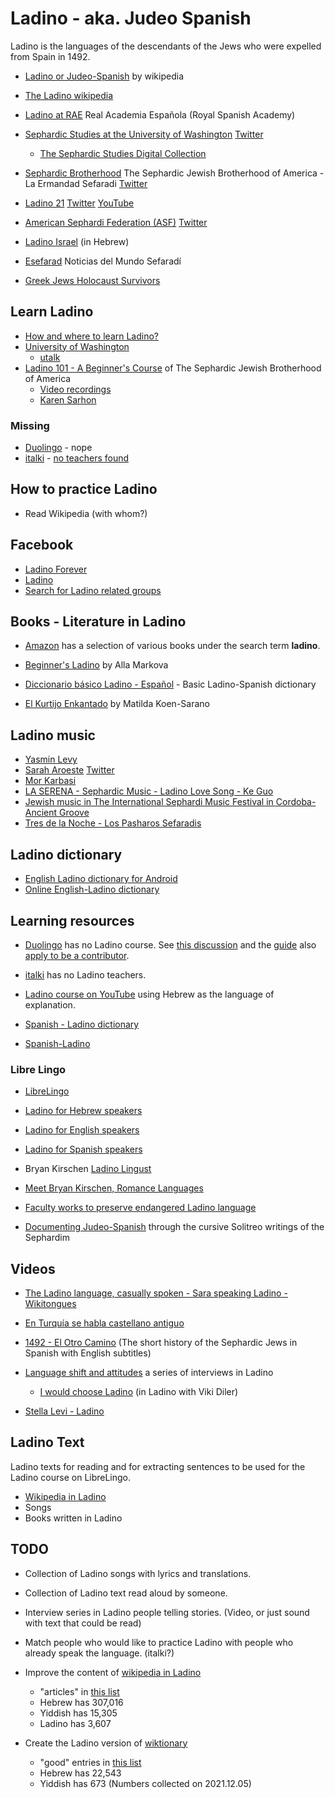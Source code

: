 # Ladino - aka. Judeo Spanish

Ladino is the languages of the descendants of the Jews who were expelled from Spain in 1492.



* [Ladino or Judeo-Spanish](https://en.wikipedia.org/wiki/Judaeo-Spanish) by wikipedia
* [The Ladino wikipedia](https://lad.wikipedia.org/)
* [Ladino at RAE](https://www.rae.es/search/node?keys=ladino&op.x=0&op.y=0) Real Academia Española   (Royal Spanish Academy)

* [Sephardic Studies at the University of Washington](https://jewishstudies.washington.edu/sephardic-studies/) [Twitter](https://twitter.com/SephardicUW)
    * [The Sephardic Studies Digital Collection](https://content.lib.washington.edu/sephardicweb/index.html)
* [Sephardic Brotherhood](https://www.sephardicbrotherhood.com/) The Sephardic Jewish Brotherhood of America - La Ermandad Sefaradi [Twitter](https://twitter.com/SephardicBrothe)
* [Ladino 21](https://en.ladino21.org/) [Twitter](https://twitter.com/LadinoXXI) [YouTube](https://www.youtube.com/channel/UCbXGQJkl9WL1DnJM8Je0RRg)
* [American Sephardi Federation (ASF)](https://americansephardi.org/) [Twitter](https://twitter.com/AmericanSephard)

* [Ladino Israel](http://www.ladino-israel.org) (in Hebrew)

* [Esefarad](https://esefarad.com/) Noticias del Mundo Sefaradí

* [Greek Jews Holocaust Survivors](https://greekjewsholocaustsurvivors.art/)

## Learn Ladino

* [How and where to learn Ladino?](https://www.myjewishlearning.com/article/how-to-learn-ladino/)
* [University of Washington](https://jewishstudies.washington.edu/learning-ladino/)
    * [utalk](https://utalk.com/en/plans/ladino)
* [Ladino 101 - A Beginner's Course](https://www.sephardicbrotherhood.com/ladino101) of The Sephardic Jewish Brotherhood of America
    * [Video recordings](https://www.youtube.com/watch?v=MTgs0VlkP_E&list=PLG7gXVhDoTAKrqy1jGn4QcQ4Mwk6YB8Tc&index=2)
    * [Karen Sarhon](https://jwa.org/encyclopedia/article/sarhon-karen)

### Missing

* [Duolingo](https://www.duolingo.com/) - nope
* [italki](https://www.italki.com/i/EFbbfc?hl=en_us) - [no teachers found](https://www.italki.com/teachers/ladino(judeospanish))

## How to practice Ladino

* Read Wikipedia (with whom?)

## Facebook

* [Ladino Forever](https://www.facebook.com/ladinoforever/)
* [Ladino](https://www.facebook.com/Ladino-%D7%9C%D7%90%D7%93%D7%99%D7%A0%D7%95-515267728561389/)
* [Search for Ladino related groups](https://www.facebook.com/search/groups/?q=ladino)

## Books - Literature in Ladino

* [Amazon](https://www.amazon.com/s?k=ladino&ref=nb_sb_noss_1) has a selection of various books under the search term **ladino**.

* [Beginner's Ladino](https://www.amazon.com/Beginners-Ladino-Spanish-English-Markova-ebook/dp/B003554D7S/) by Alla Markova
* [Diccionario básico Ladino - Español](https://www.amazon.com/Diccionario-básico-Ladino-Español-Biblioteca-ebook/dp/B00Y8RYD72/) - Basic Ladino-Spanish dictionary
* [El Kurtijo Enkantado](https://www.amazon.com/Kurtijo-Enkantado-Matilda-Koen-Sarano/dp/9944994960) by Matilda Koen-Sarano


## Ladino music

* [Yasmin Levy](https://www.yasminlevy.net/)
* [Sarah Aroeste](https://saraharoeste.com/)  [Twitter](https://twitter.com/SarahAroeste)
* [Mor Karbasi](https://www.morkarbasi.com/)
* [LA SERENA - Sephardic Music - Ladino Love Song - Ke Guo](https://www.youtube.com/watch?v=gJjACC9O7kE)
* [Jewish music in The International Sephardi Music Festival in Cordoba- Ancient Groove](https://www.youtube.com/watch?v=T6itZDX3I6I)
* [Tres de la Noche - Los Pasharos Sefaradis](https://www.youtube.com/watch?v=4JSLHVRJiRE)


## Ladino dictionary

* [English Ladino dictionary for Android](https://play.google.com/store/apps/details?id=ru.vddevelopment.ref.enladen&hl=en_US&gl=US)
* [Online English-Ladino dictionary](https://glosbe.com/lad/en)

## Learning resources

* [Duolingo](https://www.duolingo.com/) has no Ladino course. See [this discussion](https://forum.duolingo.com/comment/7477998/What-about-Ladino-Judaeo-Spanish)
    and the [guide](https://forum.duolingo.com/comment/15014194) also [apply to be a contributor](https://incubator.duolingo.com/apply).
* [italki](https://www.italki.com/i/EFbbfc?hl=en_us) has no Ladino teachers.

* [Ladino course on YouTube](https://www.youtube.com/watch?v=H8Pt-AS0ppM&list=PL26BCA5DA78235E0D) using Hebrew as the language of explanation.

* [Spanish - Ladino dictionary](https://www.soysefardi.org/2015/06/diksionaryo-de-ladino-espanyol.html)

* [Spanish-Ladino](https://orbilat.com/Languages/Spanish-Ladino/index.html)

### Libre Lingo

* [LibreLingo](https://librelingo.app/)
* [Ladino for Hebrew speakers](https://github.com/szabgab/LibreLingo-Judeo-Spanish-from-Hebrew)
* [Ladino for English speakers](https://github.com/szabgab/LibreLingo-Judeo-Spanish-from-English)
* [Ladino for Spanish speakers](https://github.com/szabgab/LibreLingo-Judeo-Spanish-from-Spanish)


* Bryan Kirschen [Ladino Lingust](https://ladinolinguist.com/)
* [Meet Bryan Kirschen, Romance Languages](https://www.binghamton.edu/news/story/693/meet-bryan-kirschen-romance-languages)
* [Faculty works to preserve endangered Ladino language](https://www.binghamton.edu/news/story/2299/faculty-works-to-preserve-endangered-ladino-language)

* [Documenting Judeo-Spanish](https://documentingjudeospanish.com/) through the cursive Solitreo writings of the Sephardim

## Videos

* [The Ladino language, casually spoken -  Sara speaking Ladino - Wikitongues](https://www.youtube.com/watch?v=E3qV-_Ba4PU)
* [En Turquía se habla castellano antiguo](https://www.youtube.com/watch?v=9KpXecj1XZw)
* [1492 - El Otro Camino](https://www.youtube.com/watch?v=wrNhMKFDPuk) (The short history of the Sephardic Jews in Spanish with English subtitles)

* [Language shift and attitudes](https://www.oeaw.ac.at/vlach/collections/judeo-spanish/judeo-spanish-in-istanbul/video-collection/language-shift-and-attitudes/) a series of interviews in Ladino
    * [I would choose Ladino](https://www.youtube.com/watch?v=qGlhinGj_UE) (in Ladino with Viki Diler)
* [Stella Levi - Ladino](https://www.youtube.com/watch?v=fS6L5N5oiwE)

## Ladino Text

Ladino texts for reading and for extracting sentences to be used for the Ladino course on LibreLingo.

* [Wikipedia in Ladino](https://lad.wikipedia.org/)
* Songs
* Books written in Ladino


## TODO

* Collection of Ladino songs with lyrics and translations.
* Collection of Ladino text read aloud by someone.
* Interview series in Ladino people telling stories. (Video, or just sound with text that could be read)

* Match people who would like to practice Ladino with people who already speak the language. (italki?)

* Improve the content of [wikipedia in Ladino](https://lad.wikipedia.org/wiki/La_Primera_Hoja)
    * "articles" in [this list](https://en.wikipedia.org/wiki/List_of_Wikipedias)
    * Hebrew has 307,016
    * Yiddish has 15,305
    * Ladino has   3,607
* Create the Ladino version of [wiktionary](https://www.wiktionary.org/)
    * "good" entries in [this list](https://meta.wikimedia.org/wiki/Wiktionary#List_of_Wiktionaries)
    * Hebrew has 22,543
    * Yiddish has   673
(Numbers collected on 2021.12.05)

